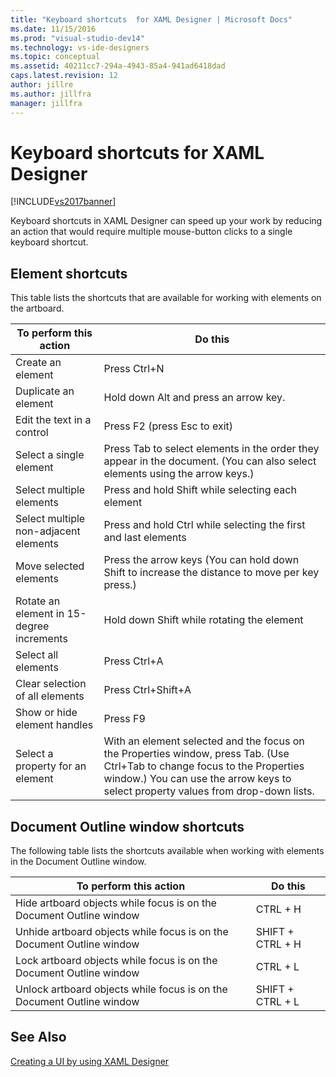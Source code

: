 ```yaml
---
title: "Keyboard shortcuts  for XAML Designer | Microsoft Docs"
ms.date: 11/15/2016
ms.prod: "visual-studio-dev14"
ms.technology: vs-ide-designers
ms.topic: conceptual
ms.assetid: 40211cc7-294a-4943-85a4-941ad6418dad
caps.latest.revision: 12
author: jillre
ms.author: jillfra
manager: jillfra
---
```

# Keyboard shortcuts  for XAML Designer
[!INCLUDE[vs2017banner](../includes/vs2017banner.md)]

Keyboard shortcuts in XAML Designer can speed up your work by reducing an action that would require multiple mouse-button clicks to a single keyboard shortcut.

## Element shortcuts
 This table lists the shortcuts that are available for working with elements on the artboard.

|**To perform this action**|**Do this**|
|--------------------------------|-----------------|
|Create an element|Press Ctrl+N|
|Duplicate an element|Hold down Alt and press an arrow key.|
|Edit the text in a control|Press F2 (press Esc to exit)|
|Select a single element|Press Tab to select elements in the order they appear in the document. (You can also select elements using the arrow keys.)|
|Select multiple elements|Press and hold Shift while selecting each element|
|Select multiple non-adjacent elements|Press and hold Ctrl while selecting the first and last elements|
|Move selected elements|Press the arrow keys (You can hold down Shift to increase the distance to move per key press.)|
|Rotate an element in 15-degree increments|Hold down Shift while rotating the element|
|Select all elements|Press Ctrl+A|
|Clear selection of all elements|Press Ctrl+Shift+A|
|Show or hide element handles|Press F9|
|Select a property for an element|With an element selected and the focus on the Properties window, press Tab. (Use Ctrl+Tab to change focus to the Properties window.) You can use the arrow keys to select property values from drop-down lists.|

## Document Outline window shortcuts
 The following table lists the shortcuts available when working with elements in the Document Outline window.

|**To perform this action**|**Do this**|
|--------------------------------|-----------------|
|Hide artboard objects while focus is on the Document Outline window|CTRL + H|
|Unhide artboard objects while focus is on the Document Outline window|SHIFT + CTRL + H|
|Lock artboard objects while focus is on the Document Outline window|CTRL + L|
|Unlock artboard objects while focus is on the Document Outline window|SHIFT + CTRL + L|

## See Also
 [Creating a UI by using XAML Designer](../designers/creating-a-ui-by-using-xaml-designer-in-visual-studio.md)
